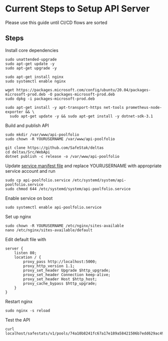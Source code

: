 # Current Steps to Setup API Server 

Please use this guide until CI/CD flows are sorted

## Steps 
Install core dependencies
```
sudo unattended-upgrade
sudo apt-get update -y
sudo apt-get upgrade -y

sudo apt-get install nginx
sudo systemctl enable nginx

wget https://packages.microsoft.com/config/ubuntu/20.04/packages-microsoft-prod.deb -O packages-microsoft-prod.deb
sudo dpkg -i packages-microsoft-prod.deb

sudo apt-get install -y apt-transport-https net-tools prometheus-node-exporter && \
  sudo apt-get update -y && sudo apt-get install -y dotnet-sdk-3.1
```

Build and publish API
```
sudo mkdir /var/www/api-poolfolio
sudo chown -R YOURUSERNAME /var/www/api-poolfolio

git clone https://github.com/SafeStak/deltas
cd deltas/Src/WebApi
dotnet publish -c release -o /var/www/api-poolfolio
```

Update [service manifest file](./api-poolfolio.service) and replace YOURUSERNAME with appropriate service account and run 
```
sudo cp api-poolfolio.service /etc/systemd/system/api-poolfolio.service
sudo chmod 644 /etc/systemd/system/api-poolfolio.service
```

Enable service on boot
```
sudo systemctl enable api-poolfolio.service
```

Set up nginx
```
sudo chown -R YOURUSERNAME /etc/nginx/sites-available
nano /etc/nginx/sites-available/default
```

Edit default file with
```
server {
    listen 80;
    location / {
		proxy_pass http://localhost:5000;
		proxy_http_version 1.1;
		proxy_set_header Upgrade $http_upgrade;
		proxy_set_header Connection keep-alive;
		proxy_set_header Host $http_host;
		proxy_cache_bypass $http_upgrade;
	}
}
```

Restart nginx
```
sudo nginx -s reload
```

Test the API
```
curl localhost/safestats/v1/pools/74a10b8241fc67a17e189a58421506b7edd629ac490234933afbed97/metrics
```